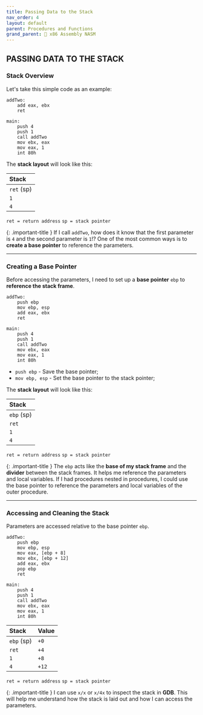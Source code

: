```yaml
---
title: Passing Data to the Stack
nav_order: 4
layout: default
parent: Procedures and Functions
grand_parent: 🔲 x86 Assembly NASM
---
```


## **PASSING DATA TO THE STACK**

### **Stack Overview**

Let's take this simple code as an example:

```
addTwo:
    add eax, ebx
    ret

main:
    push 4
    push 1
    call addTwo
    mov ebx, eax
    mov eax, 1
    int 80h
```

The **stack layout** will look like this:
    
| Stack |
|:------|
| `ret` (sp) |
| `1`   |
| `4`   |

`ret = return address` `sp = stack pointer`

{: .important-title }
If I call `addTwo`, how does it know that the first parameter is `4` and the second parameter is `1`!? One of the most common ways is to **create a base pointer** to reference the parameters.

----

### **Creating a Base Pointer**

Before accessing the parameters, I need to set up a **base pointer** `ebp` to **reference the stack frame**.

```
addTwo:
    push ebp
    mov ebp, esp
    add eax, ebx
    ret

main:
    push 4
    push 1
    call addTwo
    mov ebx, eax
    mov eax, 1
    int 80h
```

- `push ebp` - Save the base pointer;
- `mov ebp, esp` - Set the base pointer to the stack pointer;

The **stack layout** will look like this:

| Stack |
|:------|
| `ebp` (sp) |
| `ret` |
| `1`   |
| `4`   |

`ret = return address` `sp = stack pointer`

{: .important-title }
The `ebp` acts like the **base of my stack frame** and the **divider** between the stack frames. It helps me reference the parameters and local variables. If I had procedures nested in procedures, I could use the base pointer to reference the parameters and local variables of the outer procedure. 

----

### **Accessing and Cleaning the Stack**

Parameters are accessed relative to the base pointer `ebp`.

```
addTwo:
    push ebp
    mov ebp, esp
    mov eax, [ebp + 8]
    mov ebx, [ebp + 12]
    add eax, ebx
    pop ebp
    ret

main:
    push 4
    push 1
    call addTwo
    mov ebx, eax
    mov eax, 1
    int 80h
```

| Stack      | Value |
|:-----------|:------|
| `ebp` (sp) | `+0`  |
| `ret`      | `+4`  |
| `1`        | `+8`  |
| `4`        | `+12` |

`ret = return address` `sp = stack pointer`

{: .important-title }
I can use `x/x` or `x/4x` to inspect the stack in **GDB**. This will help me understand how the stack is laid out and how I can access the parameters.